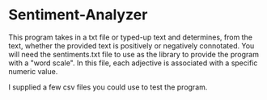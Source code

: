 # Sentiment-Analyzer
This program takes in a txt file or typed-up text and determines, from the text, whether the provided text is positively or negatively connotated. You will need the sentiments.txt file to use as the library to provide the program with a "word scale". In this file, each adjective is associated with a specific numeric value.

I supplied a few csv files you could use to test the program.

